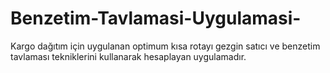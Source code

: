 # Benzetim-Tavlamasi-Uygulamasi-
Kargo dağıtım için uygulanan optimum kısa rotayı gezgin satıcı ve benzetim tavlaması tekniklerini kullanarak hesaplayan uygulamadır.
